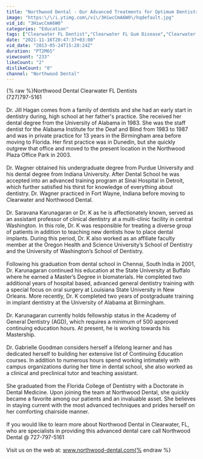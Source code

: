 ```yaml
---
title: "Northwood Dental - Our Advanced Treatments for Optimum Dentistry"
image: "https:\/\/i.ytimg.com\/vi\/3HiwcCmA6W0\/hqdefault.jpg"
vid_id: "3HiwcCmA6W0"
categories: "Education"
tags: ["Clearwater FL Dentist","Clearwater FL Gum Disease","Clearwater FL Gum Pain"]
date: "2021-11-16T20:47:37+03:00"
vid_date: "2013-05-24T15:28:24Z"
duration: "PT2M6S"
viewcount: "233"
likeCount: "2"
dislikeCount: "0"
channel: "Northwood Dental"
---
```

{% raw %}Northwood Dental Clearwater FL Dentists<br />(727)797-5161<br /><br />Dr. Jill Hagan comes from a family of dentists and she had an early start in dentistry during, high school at her father's practice. She received her dental degree from the University of Alabama in 1983. She was the staff dentist for the Alabama Institute for the Deaf and Blind from 1983 to 1987 and was in private practice for 13 years in the Birmingham area before moving to Florida. Her first practice was in Dunedin, but she quickly outgrew that office and moved to the present location in the Northwood Plaza Office Park in 2003.<br /><br />Dr. Wagner obtained his undergraduate degree from Purdue University and his dental degree from Indiana University. After Dental School he was accepted into an advanced training program at Sinai Hospital in Detroit, which further satisfied his thirst for knowledge of everything about dentistry. Dr. Wagner practiced in Fort Wayne, Indiana before moving to Clearwater and Northwood Dental. <br /><br />Dr. Saravana Karunagaran or Dr. K as he is affectionately known, served as an assistant professor of clinical dentistry at a multi-clinic facility in central Washington. In this role, Dr. K was responsible for treating a diverse group of patients in addition to teaching new dentists how to place dental implants. During this period, Dr. K also worked as an affiliate faculty member at the Oregon Health and Science University’s School of Dentistry and the University of Washington’s School of Dentistry.<br /><br />Following his graduation from dental school in Chennai, South India in 2001, Dr. Karunagaran continued his education at the State University at Buffalo where he earned a Master’s Degree in biomaterials. He completed two additional years of hospital based, advanced general dentistry training with a special focus on oral surgery at Louisiana State University in New Orleans. More recently, Dr. K completed two years of postgraduate training in implant dentistry at the University of Alabama at Birmingham.<br /><br />Dr. Karunagaran currently holds fellowship status in the Academy of General Dentistry (AGD), which requires a minimum of 500 approved continuing education hours. At present, he is working towards his Mastership.<br /><br />Dr. Gabrielle Goodman considers herself a lifelong learner and has dedicated herself to building her extensive list of Continuing Education courses. In addition to numerous hours spend working intimately with campus organizations during her time in dental school, she also worked as a clinical and preclinical tutor and teaching assistant.<br /><br />She graduated from the Florida College of Dentistry with a Doctorate in Dental Medicine. Upon joining the team at Northwood Dental, she quickly became a favorite among our patients and an invaluable asset. She believes in staying current with the most advanced techniques and prides herself on her comforting chairside manner.<br /><br />If you would like to learn more about Northwood Dental in Clearwater, FL, who are specialists in providing this advanced dental care call Northwood Dental @ 727-797-5161<br /><br />Visit us on the web at:  www.northwood-dental.com{% endraw %}
